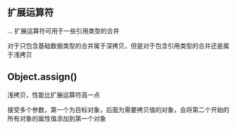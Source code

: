 ## 扩展运算符

... 扩展运算符可用于一些引用类型的合并

对于只包含基础数据类型的合并属于深拷贝，但是对于包含引用类型的合并还是属于浅拷贝

## Object.assign()

浅拷贝，性能比扩展运算符高一点

接受多个参数，第一个为目标对象，后面为需要拷贝值的对象，会将第二个开始的所有对象的属性值添加到第一个对象